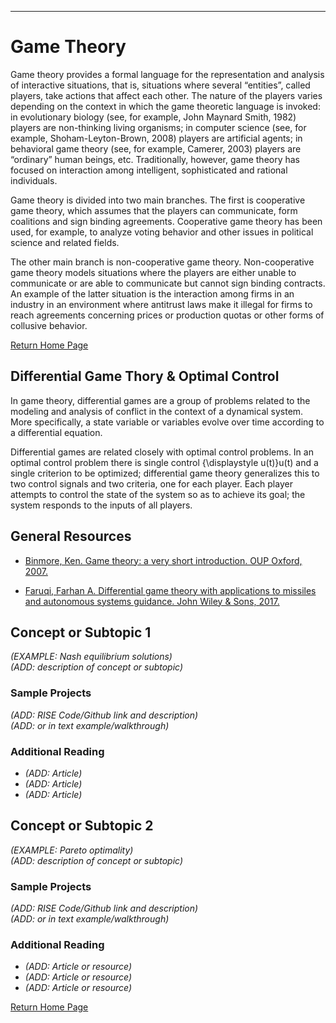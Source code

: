 ---
# Game Theory 
Game theory provides a formal language for the representation and analysis of interactive situations, that is, situations where several “entities”, called players, take actions that affect each other. The nature of the players varies depending on the context in which the game theoretic language is invoked: in evolutionary biology (see, for example, John Maynard Smith, 1982) players are non-thinking living organisms; in computer science (see, for example, Shoham-Leyton-Brown, 2008) players are artificial agents; in behavioral game theory (see, for example, Camerer, 2003) players are “ordinary” human beings, etc. Traditionally, however, game theory has focused on interaction among intelligent, sophisticated and rational individuals.

Game theory is divided into two main branches. The first is cooperative game theory, which assumes that the players can communicate, form coalitions and sign binding agreements. Cooperative game theory has been used, for example, to analyze voting behavior and other issues in political science and related fields.

The other main branch is non-cooperative game theory. Non-cooperative game theory models situations where the players are either unable to communicate or are able to communicate but cannot sign binding contracts. An example of the latter situation is the interaction among firms in an industry in an environment where antitrust laws make it illegal for firms to reach agreements concerning prices or production quotas or other forms of collusive behavior.

[Return Home Page](../index.md)
## Differential Game Thory & Optimal Control 
In game theory, differential games are a group of problems related to the modeling and analysis of conflict in the context of a dynamical system. More specifically, a state variable or variables evolve over time according to a differential equation.

Differential games are related closely with optimal control problems. In an optimal control problem there is single control {\displaystyle u(t)}u(t) and a single criterion to be optimized; differential game theory generalizes this to two control signals and two criteria, one for each player. Each player attempts to control the state of the system so as to achieve its goal; the system responds to the inputs of all players.

 ## General Resources
* [Binmore, Ken. Game theory: a very short introduction. OUP Oxford, 2007.](https://books.google.com/books?hl=en&lr=&id=0EXl-FXxs2oC&oi=fnd&pg=PP12&dq=game+theory+books&ots=nT9nvNTLFD&sig=fanGhU-l9kf5gIpMPXuoY2ip_Z0#v=onepage&q=game%20theory%20books&f=false)

* [Faruqi, Farhan A. Differential game theory with applications to missiles and autonomous systems guidance. John Wiley & Sons, 2017.](https://books.google.com/books?hl=en&lr=&id=JTtGDgAAQBAJ&oi=fnd&pg=PR11&dq=Differential+game+theory+books&ots=DiushxBTt&sig=Hxk0E5oB_N67JuV_CTbFYpWFIC8#v=onepage&q=Differential%20game%20theory%20books&f=false)
## Concept or Subtopic 1
*(EXAMPLE: Nash equilibrium solutions)*\
*(ADD: description of concept or subtopic)*

### Sample Projects
*(ADD: RISE Code/Github link and description)*\
*(ADD: or in text example/walkthrough)*
 
### Additional Reading
+ *(ADD: Article)*
+ *(ADD: Article)*
+ *(ADD: Article)*


## Concept or Subtopic 2
*(EXAMPLE: Pareto optimality)*\
*(ADD: description of concept or subtopic)*

### Sample Projects
*(ADD: RISE Code/Github link and description)*\
*(ADD: or in text example/walkthrough)*

### Additional Reading
+ *(ADD: Article or resource)*
+ *(ADD: Article or resource)*
+ *(ADD: Article or resource)*

[Return Home Page](../index.md)
